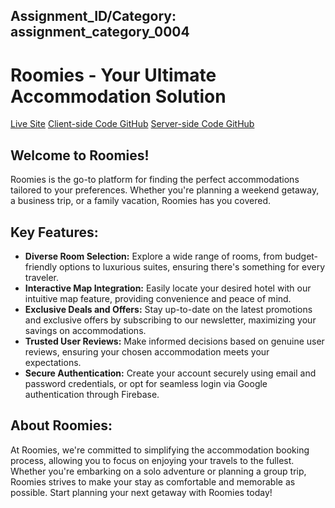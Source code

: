
## Assignment_ID/Category: assignment_category_0004

# Roomies - Your Ultimate Accommodation Solution

[Live Site](https://hotel-booking-platform-2229c.web.app/)
[Client-side Code GitHub](https://github.com/Porgramming-Hero-web-course/b9a11-client-side-alaminshojib)
[Server-side Code GitHub](https://github.com/Porgramming-Hero-web-course/b9a11-server-side-alaminshojib)


## Welcome to Roomies!

Roomies is the go-to platform for finding the perfect accommodations tailored to your preferences. Whether you're planning a weekend getaway, a business trip, or a family vacation, Roomies has you covered.

## Key Features:

- **Diverse Room Selection:** Explore a wide range of rooms, from budget-friendly options to luxurious suites, ensuring there's something for every traveler.
- **Interactive Map Integration:** Easily locate your desired hotel with our intuitive map feature, providing convenience and peace of mind.
- **Exclusive Deals and Offers:** Stay up-to-date on the latest promotions and exclusive offers by subscribing to our newsletter, maximizing your savings on accommodations.
- **Trusted User Reviews:** Make informed decisions based on genuine user reviews, ensuring your chosen accommodation meets your expectations.
- **Secure Authentication:** Create your account securely using email and password credentials, or opt for seamless login via Google authentication through Firebase.

## About Roomies:

At Roomies, we're committed to simplifying the accommodation booking process, allowing you to focus on enjoying your travels to the fullest. Whether you're embarking on a solo adventure or planning a group trip, Roomies strives to make your stay as comfortable and memorable as possible. Start planning your next getaway with Roomies today!
